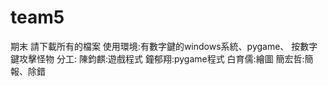 # team5
期末
請下載所有的檔案
使用環境:有數字鍵的windows系統、pygame、
按數字鍵攻擊怪物
分工:
  陳鈞麒:遊戲程式
  鐘郁翔:pygame程式
  白育儒:繪圖
  簡宏哲:簡報、除錯

